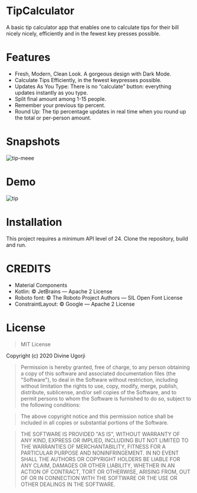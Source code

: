 # TipCalculator
A basic tip calculator app that enables one to calculate tips for their bill nicely nicely, 
efficiently and in the fewest key presses possible.




# Features

* Fresh, Modern, Clean Look. A gorgeous design with Dark Mode.
* Calculate Tips Efficiently, in the fewest keypresses possible.
* Updates As You Type: There is no “calculate” button: everything updates instantly as you type.
* Split final amount among 1-15 people.
* Remember your previous tip percent.
* Round Up: The tip percentage updates in real time when you round up the total or per-person amount.


# Snapshots
![tip-meee](https://user-images.githubusercontent.com/61253347/98447866-83e28100-2128-11eb-938d-78bc4a3fd495.png)

# Demo
![tip](https://user-images.githubusercontent.com/61253347/98531502-b69f8d00-2280-11eb-8cb8-5dde2ecc421c.gif)

# Installation 
This project requires a minimum API level of 24. Clone the repository, build and run.



# CREDITS
* Material Components
* Kotlin: © JetBrains — Apache 2 License
* Roboto font: © The Roboto Project Authors — SIL Open Font License
* ConstraintLayout: © Google — Apache 2 License


# License

> MIT License

 Copyright (c) 2020 Divine Ugorji

 > Permission is hereby granted, free of charge, to any person obtaining a copy
  of this software and associated documentation files (the "Software"), to deal
  in the Software without restriction, including without limitation the rights
  to use, copy, modify, merge, publish, distribute, sublicense, and/or sell
  copies of the Software, and to permit persons to whom the Software is
  furnished to do so, subject to the following conditions:

 > The above copyright notice and this permission notice shall be included in all
  copies or substantial portions of the Software.

>  THE SOFTWARE IS PROVIDED "AS IS", WITHOUT WARRANTY OF ANY KIND, EXPRESS OR
  IMPLIED, INCLUDING BUT NOT LIMITED TO THE WARRANTIES OF MERCHANTABILITY,
  FITNESS FOR A PARTICULAR PURPOSE AND NONINFRINGEMENT. IN NO EVENT SHALL THE
  AUTHORS OR COPYRIGHT HOLDERS BE LIABLE FOR ANY CLAIM, DAMAGES OR OTHER
  LIABILITY, WHETHER IN AN ACTION OF CONTRACT, TORT OR OTHERWISE, ARISING FROM,
  OUT OF OR IN CONNECTION WITH THE SOFTWARE OR THE USE OR OTHER DEALINGS IN THE
  SOFTWARE.

